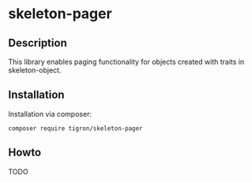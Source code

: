 # skeleton-pager

## Description

This library enables paging functionality for objects created with traits in
skeleton-object.


## Installation

Installation via composer:

    composer require tigron/skeleton-pager

## Howto

TODO
